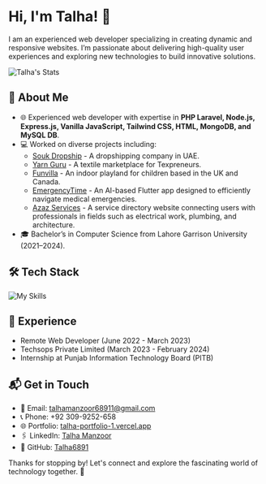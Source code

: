 # Hi, I'm Talha! 👋

I am an experienced web developer specializing in creating dynamic and responsive websites. I’m passionate about delivering high-quality user experiences and exploring new technologies to build innovative solutions.

![Talha's Stats](https://github-readme-stats.vercel.app/api?username=Talha6891&theme=vue-dark&show_icons=true&hide_border=true&count_private=true)

## 🚀 About Me

- 🌐 Experienced web developer with expertise in **PHP Laravel, Node.js, Express.js, Vanilla JavaScript, Tailwind CSS, HTML, MongoDB, and MySQL DB**.
- 💻 Worked on diverse projects including:
  - [Souk Dropship](https://soukdropshiplink) - A dropshipping company in UAE.
  - [Yarn Guru](https://yarnguruapp) - A textile marketplace for Texpreneurs.
  - [Funvilla](https://funvillalink) - An indoor playland for children based in the UK and Canada.
  - [EmergencyTime](https://emergencytimelink) - An AI-based Flutter app designed to efficiently navigate medical emergencies.
  - [Azaz Services](https://azazserviceslink) - A service directory website connecting users with professionals in fields such as electrical work, plumbing, and architecture.
- 🎓 Bachelor’s in Computer Science from Lahore Garrison University (2021–2024).

## 🛠 Tech Stack

![My Skills](https://skillicons.dev/icons?i=html,css,js,laravel,nodejs,express,mongodb,mysql)

## 💼 Experience

- Remote Web Developer (June 2022 - March 2023)
- Techsops Private Limited (March 2023 - February 2024)
- Internship at Punjab Information Technology Board (PITB)

## 📬 Get in Touch

- 📧 Email: [talhamanzoor68911@gmail.com](mailto:talhamanzoor68911@gmail.com)
- 📞 Phone: +92 309-9252-658
- 🌐 Portfolio: [talha-portfolio-1.vercel.app](https://talha-portfolio-1.vercel.app)
- 🖇 LinkedIn: [Talha Manzoor](https://www.linkedin.com/in/talha-manzoor-112a57269)
- 🔗 GitHub: [Talha6891](https://github.com/Talha6891)

Thanks for stopping by! Let's connect and explore the fascinating world of technology together. 🚀
